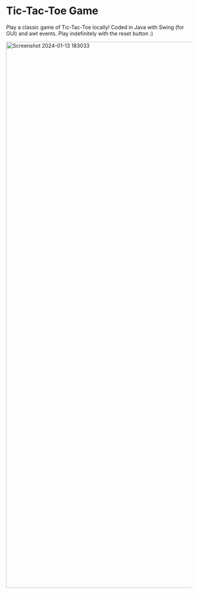 # Tic-Tac-Toe Game
Play a classic game of Tic-Tac-Toe locally! Coded in Java with Swing (for GUI) and awt events.
Play indefinitely with the reset button :)

<img width="1481" alt="Screenshot 2024-01-13 183033" src="https://github.com/ethantyleung/Tic-Tac-Toe/assets/123003219/6ff77154-583c-4a8b-a66c-763f1fe59561">
